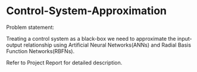 # Control-System-Approximation

Problem statement: 

Treating a control system as a black-box we need to approximate the input-output relationship using Artificial Neural Networks(ANNs) and Radial Basis Function Networks(RBFNs).

Refer to Project Report for detailed description.
